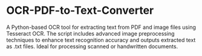# OCR-PDF-to-Text-Converter
A Python-based OCR tool for extracting text from PDF and image files using Tesseract OCR. The script includes advanced image preprocessing techniques to enhance text recognition accuracy and outputs extracted text as .txt files. Ideal for processing scanned or handwritten documents.
